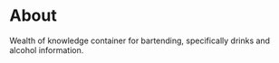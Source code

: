 # About

Wealth of knowledge container for bartending, specifically drinks and alcohol information.
